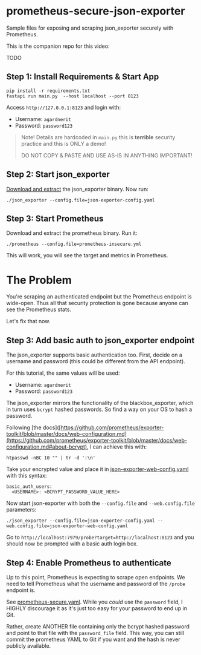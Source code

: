 # prometheus-secure-json-exporter
Sample files for exposing and scraping json_exporter securely with Prometheus.

This is the companion repo for this video:

TODO

## Step 1: Install Requirements & Start App

```
pip install -r requirements.txt
fastapi run main.py  --host localhost --port 8123
```

Access `http://127.0.0.1:8123` and login with:

* Username: `agardnerit`
* Password: `password123`

> Note! Details are hardcoded in `main.py` this is **terrible** security practice and this is ONLY a demo!
>
> DO NOT COPY & PASTE AND USE AS-IS IN ANYTHING IMPORTANT!

## Step 2: Start json_exporter

[Download and extract](https://github.com/prometheus-community/json_exporter/releases/latest) the json_exporter binary. Now run:

```
./json_exporter --config.file=json-exporter-config.yaml
```

## Step 3: Start Prometheus

Download and extract the prometheus binary. Run it:

```
./prometheus --config.file=prometheus-insecure.yml
```

This will work, you will see the target and metrics in Prometheus.

# The Problem

You're scraping an authenticated endpoint but the Prometheus endpoint is wide-open. Thus all that security protection is gone because anyone can see the Prometheus stats.

Let's fix that now.

## Step 3: Add basic auth to json_exporter endpoint

The json_exporter supports basic authentication too. First, decide on a username and password (this could be different from the API endpoint).

For this tutorial, the same values will be used:

* Username: `agardnerit`
* Password: `password123`

The json_exporter mirrors the functionality of the blackbox_exporter, which in turn uses `bcrypt` hashed passwords. So find a way on your OS to hash a password.

Following [the docs]([https://github.com/prometheus/exporter-toolkit/blob/master/docs/web-configuration.md](https://github.com/prometheus/exporter-toolkit/blob/master/docs/web-configuration.md#about-bcrypt), I can achieve this with:

```
htpasswd -nBC 10 "" | tr -d ':\n'
```

Take your encrypted value and place it in [json-exporter-web-config.yaml](json-exporter-web-config.yaml) with this syntax:

```
basic_auth_users:
  <USERNAME>: <BCRYPT_PASSWORD_VALUE_HERE>
```

Now start json-exporter with both the `--config.file` and `--web.config.file` parameters:

```
./json_exporter --config.file=json-exporter-config.yaml --web.config.file=json-exporter-web-config.yaml
```

Go to `http://localhost:7979/probe?target=http://localhost:8123` and you should now be prompted with a basic auth login box.

## Step 4: Enable Prometheus to authenticate

Up to this point, Prometheus is expecting to scrape open endpoints. We need to tell Prometheus what the username and password of the `/probe` endpoint is.

See [prometheus-secure.yaml](prometheus-secure.yaml). While you _could_ use the `password` field, I HIGHLY discourage it as it's just too easy for your password to end up in Git.

Rather, create ANOTHER file containing only the bcrypt hashed password and point to that file with the `password_file` field. This way, you can still commit the prometheus YAML to Git if you want and the hash is never publicly available.

